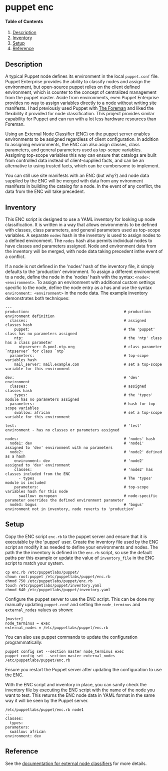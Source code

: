 # puppet enc

#### Table of Contents

1. [Description](#description)
1. [Inventory](#inventory)
1. [Setup](#setup)
1. [Reference](#reference)

## Description

A typical Puppet node defines its environment in the local `puppet.conf` file.  Puppet Enterprise provides the ability
to classify nodes and assign the environment, but open-source puppet relies on the client defined environment, which
is counter to the concept of centralized management from the puppet master.  Aside from environments, even Puppet
Enterprise provides no way to assign variables directly to a node without writing site manifests.  I had previously
used Puppet with [The Foreman](https://theforeman.org) and liked the flexibility it provided for node classification.
This project provides similar capability for Puppet and can run with a lot less hardware resources than Foreman.

Using an External Node Classifier (ENC) on the puppet server enables environments to be assigned regardless of client
configuration.  In addition to assigning environments, the ENC can also asign classes, class parameters, and general
parameters used as top-scope variables.  Assigning top-scope variables this way can ensure that catalogs are built from
controlled data instead of client-supplied facts, and can be an alternative to using trusted facts, which can be
cumbersome to implement.

You can still use site manifests with an ENC (but why?) and node data supplied by the ENC will be merged with data
from any nvironment manifests in building the catalog for a node.  In the event of any conflict, the data from the ENC
will take precedent.

## Inventory

This ENC script is designed to use a YAML inventory for looking up node classification.  It is written in a way that
allows environments to be defined with classes, class parameters, and general parameters used as top-scope variables.
A separate `nodes` hash in the inventory is used to assign nodes to a defined environment.  The `nodes` hash also
permits individual nodes to have classes and parameters assigned.  Node and environment data from the inventory will be
merged, with node data taking precedent inthe event of a conflict.

If a node is not defined in the 'nodes' hash of the inventory file, it simply defaults to the 'production' environment.
To assign a different environment to a node, define the node in the 'nodes' hash with the syntax: `<node>: <environment>`.
To assign an environment with additional custom settings specific to the node, define the node entry as a has
and use the syntax `environment: <environment>` in the node data.  The example inventory demonstrates both techniques:

```
---
production:                                          # production environment definition
  classes:                                           # assigned classes hash
    puppet:                                          # the 'puppet' class has no parameters assigned
    ntp:                                             # the 'ntp' class has a class parameter
      ntpserver: 0.pool.ntp.org                      # class parameter `ntpserver` for class `ntp`
  parameters:                                        # top-scope variables hash
    mail_server: mail.example.com                    # set a top-scope variable for this environment

dev:                                                 # 'dev' environment
  classes:                                           # assigned classes hash
    types:                                           # the 'types' module has no parameters assigned
  parameters:                                        # hash for top-scope variables
    swallow: african                                 # set a top-scope variable for this environment

test:                                                # 'test' environment - has no classes or parameters assigned

nodes:                                               # 'nodes' hash 
  node1: dev                                         # 'node1' assigned to 'dev' environment with no parameters
  node2:                                             # 'node2' defined as a hash
    environment: dev                                 # 'node2' assigned to 'dev' environment
    classes:                                         # 'node2' has classes included from the ENC
      - types                                        # The 'types' module is included
    parameters:                                      # top-scope variables hash for this node
      swallow: european                              # node-specific parameter overrides the defined environment parameter
  node3: bogus                                       # 'bogus' environment not in inventory, node reverts to 'production'
```

## Setup

Copy the ENC script `enc.rb` to the puppet server and ensure that it is executable by the 'puppet' user.  Create the
inventory file used by the ENC script an modify it as needed to define your environments and nodes.  The path the the
inventory is defined in the `enc.rb` script, so use the default paths per this example or update the value of
`inventory_file` in the ENC script to match your system.
```
cp enc.rb /etc/puppetlabs/puppet/
chown root:puppet /etc/puppetlabs/puppet/enc.rb
chmod 750 /etc/puppetlabs/puppet/enc.rb
touch /etc/puppetlabs/puppet/inventory.yaml
chmod 640 /etc/puppetlabs/puppet/inventory.yaml
```
Configure the puppet server to use the ENC script.  This can be done my manually updating `puppet.conf` and setting
the `node_terminus` and `external_nodes` values as shown:
```
[master]
node_terminus = exec
external_nodes = /etc/puppetlabs/puppet/enc.rb
```
You can also use puppet commands to update the configuration programmatically:
```
puppet config set --section master node_terminus exec
puppet config set --section master external_nodes /etc/puppetlabs/puppet/enc.rb
```
Ensure you restart the Puppet server after updating the configuration to use the ENC.

With the ENC script and inventory in place, you can sanity check the inventory file by executing the ENC script with
the name of the node you want to test.  This returns the ENC node data in YAML format in the same way it will be seen
by the Puppet server.
```
/etc/puppetlabs/puppet/enc.rb node1
---
classes:
  types: 
parameters:
  swallow: african
environment: dev
```

## Reference

See the [documentation for external node classifiers](https://puppet.com/docs/puppet/latest/nodes_external.html) for more details.

